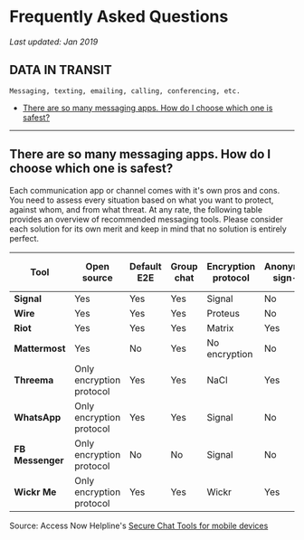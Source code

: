 # Frequently Asked Questions

*Last updated: Jan 2019*

## **DATA IN TRANSIT**

    Messaging, texting, emailing, calling, conferencing, etc.

* [There are so many messaging apps. How do I choose which one is safest?](#there-are-so-many-messaging-apps-how-do-i-choose-which-one-is-safest)

* * *

## There are so many messaging apps. How do I choose which one is safest?

Each communication app or channel comes with it's own pros and cons. You need to assess every situation based on what you want to protect, against whom, and from what threat.
At any rate, the following table provides an overview of recommended messaging tools. Please consider each solution for its own merit and keep in mind that no solution is entirely perfect.

| **Tool** | **Open source** | **Default E2E** | **Group chat** |**Encryption protocol** | **Anonymous sign-up** | **Email sign-up** | **Phone sign-up** | **Self-destructing messages** | **Remote message deletion** | **Metadata Collection** | **Paid** | **Jurisdiction** | **Self-hosted** | **Usability** |
|------|------|------|------|------|------|------|------|------|------|------|------|------|------|------|
| **Signal** | Yes | Yes | Yes | Signal | No | No | Yes | Yes | No | No | No | USA | No | Good |
| **Wire** | Yes | Yes | Yes | Proteus | No | Yes | Yes | Yes | Yes | Yes | Freemium | Switzerland | No | Good |
| **Riot** | Yes | Yes | Yes | Matrix | Yes | Yes | Yes | No | No | Yes | No | - | Yes | Medium |
| **Mattermost** | Yes | No | Yes | No encryption | No | Yes | No | No | Yes | No | No | - | Yes | Good |
| **Threema** | Only encryption protocol | Yes | Yes | NaCl | Yes | No | No | No | No | No | No | Switzerland | No | Good |
| **WhatsApp** | Only encryption protocol | Yes | Yes | Signal | No | No | Yes | Yes | Yes | Yes | No | USA | No | Good |
| **FB Messenger** | Only encryption protocol | No | No | Signal | No | Yes | No | Yes | No | Yes | No | USA | No | Good |
| **Wickr Me** | Only encryption protocol | Yes | Yes | Wickr | Yes | No | No | Yes | Yes | No | No | USA | No | Good |

Source: Access Now Helpline's [Secure Chat Tools for mobile devices](https://accessnowhelpline.gitlab.io/community-documentation/141-Secure_Chat_Mobile.html)
